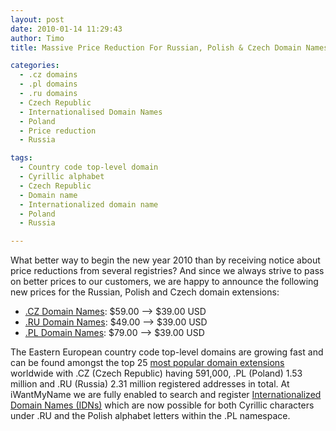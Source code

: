```yaml
---
layout: post
date: 2010-01-14 11:29:43
author: Timo
title: Massive Price Reduction For Russian, Polish & Czech Domain Names

categories:
  - .cz domains
  - .pl domains
  - .ru domains
  - Czech Republic
  - Internationalised Domain Names
  - Poland
  - Price reduction
  - Russia

tags:
  - Country code top-level domain
  - Cyrillic alphabet
  - Czech Republic
  - Domain name
  - Internationalized domain name
  - Poland
  - Russia

---
```


What better way to begin the new year 2010 than by receiving notice about price reductions from several registries? And since we always strive to pass on better prices to our customers, we are happy to announce the following new prices for the Russian, Polish and Czech domain extensions:

*   [.CZ Domain Names](https://iwantmyname.com/domains/cz-domain-name-registration-for-czech-republic): $59.00 --&gt; $39.00 USD
*   [.RU Domain Names](https://iwantmyname.com/domains/ru-russian-domain-name-registration-for-russian-federation): $49.00 --&gt; $39.00 USD
*   [.PL Domain Names](https://iwantmyname.com/domains/pl-polish-domain-name-registration-for-poland): $79.00 --&gt; $39.00 USD

The Eastern European country code top-level domains are growing fast and can be found amongst the top 25 [most popular domain extensions](https://iwantmyname.com/blog/2009/10/country-code-top-level-domain-cctld-ranking-numbers-statistics.html) worldwide with .CZ (Czech Republic) having 591,000, .PL (Poland) 1.53 million and .RU (Russia) 2.31 million registered addresses in total. At iWantMyName we are fully enabled to search and register [Internationalized Domain Names (IDNs)](https://iwantmyname.com/idns/search-register-internationalised-domain-names) which are now possible for both Cyrillic characters under .RU and the Polish alphabet letters within the .PL namespace.

